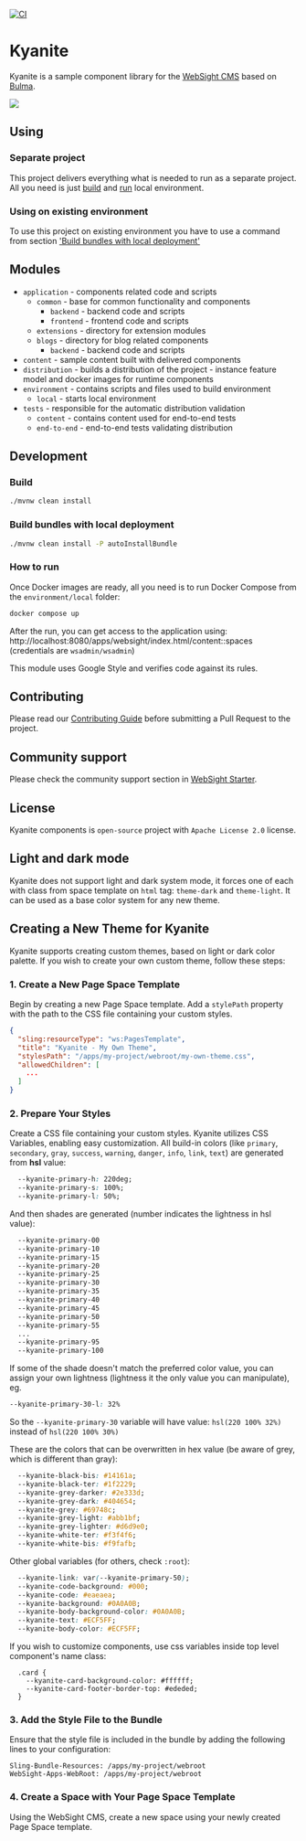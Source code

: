 [![CI](https://github.com/websight-io/kyanite/actions/workflows/ci.yml/badge.svg?branch=main)](https://github.com/websight-io/kyanite/actions/workflows/ci.yml)
# Kyanite

Kyanite is a sample component library for the [WebSight CMS](https://www.websight.io/) based on [Bulma](https://bulma.io/).

![](assets/bulma-template.png)
## Using

### Separate project
This project delivers everything what is needed to run as a separate project. All you need is just [build](#build) and [run](#how-to-run) local environment.

### Using on existing environment
To use this project on existing environment you have to use a command from section ['Build bundles with local deployment'](#build-bundles-with-local-deployment)


## Modules
- `application` - components related code and scripts
  - `common` - base for common functionality and components
    - `backend` - backend code and scripts
    - `frontend` - frontend code and scripts
  - `extensions` - directory for extension modules
  - `blogs` - directory for blog related components
    - `backend` - backend code and scripts
- `content` - sample content built with delivered components
- `distribution` - builds a distribution of the project - instance feature model and docker images for runtime components
- `environment` - contains scripts and files used to build environment
  - `local` - starts local environment
- `tests` - responsible for the automatic distribution validation
  - `content` - contains content used for end-to-end tests
  - `end-to-end` - end-to-end tests validating distribution

## Development

### Build
```bash
./mvnw clean install
```

### Build bundles with local deployment
```bash
./mvnw clean install -P autoInstallBundle
```

### How to run
Once Docker images are ready, all you need is to run Docker Compose from the `environment/local` folder:

```bash
docker compose up
```

After the run, you can get access to the application using: http://localhost:8080/apps/websight/index.html/content::spaces (credentials are `wsadmin/wsadmin`)

This module uses Google Style and verifies code against its rules.

## Contributing
Please read our [Contributing Guide](./CONTRIBUTING.md) before submitting a Pull Request to the project.

## Community support
Please check the community support section in [WebSight Starter](https://github.com/websight-io/starter#community-support).

## License
Kyanite components is `open-source` project with `Apache License 2.0` license.

## Light and dark mode
Kyanite does not support light and dark system mode, it forces one of each with class from space template on `html` tag: `theme-dark` and `theme-light`. It can be used as a base color system for any new theme. 

## Creating a New Theme for Kyanite

Kyanite supports creating custom themes, based on light or dark color palette.
If you wish to create your own custom theme, follow these steps:

### 1. Create a New Page Space Template

Begin by creating a new Page Space template. Add a `stylePath` property with the path to the CSS file containing your custom styles.

```json
{
  "sling:resourceType": "ws:PagesTemplate",
  "title": "Kyanite - My Own Theme",
  "stylesPath": "/apps/my-project/webroot/my-own-theme.css",
  "allowedChildren": [
    ...
  ]
}
```

### 2. Prepare Your Styles
Create a CSS file containing your custom styles. Kyanite utilizes CSS Variables, enabling easy customization. All build-in colors (like `primary`, `secondary`, `gray`, `success`, `warning`, `danger`, `info`, `link`, `text`) are generated from **hsl** value:
```css
  --kyanite-primary-h: 220deg;
  --kyanite-primary-s: 100%;
  --kyanite-primary-l: 50%;
```

And then shades are generated (number indicates the lightness in hsl value):
```css
  --kyanite-primary-00
  --kyanite-primary-10
  --kyanite-primary-15
  --kyanite-primary-20
  --kyanite-primary-25
  --kyanite-primary-30
  --kyanite-primary-35
  --kyanite-primary-40
  --kyanite-primary-45
  --kyanite-primary-50
  --kyanite-primary-55
  ...
  --kyanite-primary-95
  --kyanite-primary-100
```

If some of the shade doesn't match the preferred color value, you can assign your own lightness (lightness it the only value you can manipulate), eg.
```css
--kyanite-primary-30-l: 32%
```
So the `--kyanite-primary-30` variable will have value: `hsl(220 100% 32%)` instead of `hsl(220 100% 30%)`


These are the colors that can be overwritten in hex value (be aware of grey, which is different than gray):
```css
  --kyanite-black-bis: #14161a;
  --kyanite-black-ter: #1f2229;
  --kyanite-grey-darker: #2e333d;
  --kyanite-grey-dark: #404654;
  --kyanite-grey: #69748c;
  --kyanite-grey-light: #abb1bf;
  --kyanite-grey-lighter: #d6d9e0;
  --kyanite-white-ter: #f3f4f6;
  --kyanite-white-bis: #f9fafb;
```

Other global variables (for others, check `:root`):

```css
  --kyanite-link: var(--kyanite-primary-50);
  --kyanite-code-background: #000;
  --kyanite-code: #eaeaea;
  --kyanite-background: #0A0A0B;
  --kyanite-body-background-color: #0A0A0B;
  --kyanite-text: #ECF5FF;
  --kyanite-body-color: #ECF5FF;
```

If you wish to customize components, use css variables inside top level component's name class:
``` 
  .card {
    --kyanite-card-background-color: #ffffff;
    --kyanite-card-footer-border-top: #ededed;
  }
```

### 3. Add the Style File to the Bundle

Ensure that the style file is included in the bundle by adding the following lines to your configuration:
``` 
Sling-Bundle-Resources: /apps/my-project/webroot
WebSight-Apps-WebRoot: /apps/my-project/webroot
```

### 4. Create a Space with Your Page Space Template

Using the WebSight CMS, create a new space using your newly created Page Space template.

